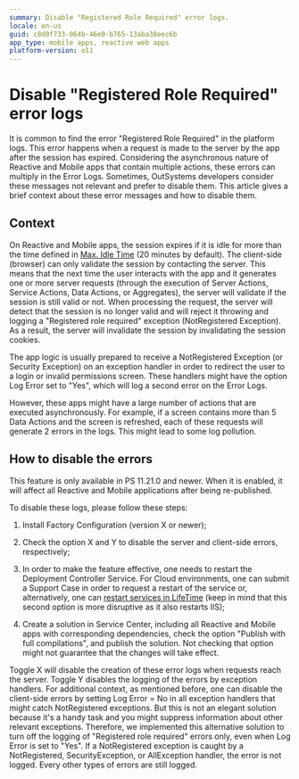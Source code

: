 ```yaml
---
summary: Disable "Registered Role Required" error logs.
locale: en-us
guid: c8d0f733-064b-46e0-b765-13aba38eec6b
app_type: mobile apps, reactive web apps
platform-version: o11
---
```


# Disable "Registered Role Required" error logs

It is common to find the error "Registered Role Required" in the platform logs. This error happens when a request is made to the server by the app after the session has expired. Considering the asynchronous nature of  Reactive and Mobile apps that contain multiple actions, these errors can multiply in the Error Logs. Sometimes, OutSystems developers consider these messages not relevant and prefer to disable them. This article gives a brief context about these error messages and how to disable them.

## Context

On Reactive and Mobile apps, the session expires if it is idle for more than the time defined in [Max. Idle Time](https://success.outsystems.com/documentation/11/managing_the_applications_lifecycle/secure_the_applications/configure_app_authentication/) (20 minutes by default). The client-side (browser) can only validate the session by contacting the server. This means that the next time the user interacts with the app and it generates one or more server requests (through the execution of Server Actions, Service Actions, Data Actions, or Aggregates), the server will validate if the session is still valid or not. When processing the request, the server will detect that the session is no longer valid and will reject it throwing and logging a "Registered role required" exception (NotRegistered Exception). As a result, the server will invalidate the session by invalidating the session cookies.

The app logic is usually prepared to receive a NotRegistered Exception (or Security Exception) on an exception handler in order to redirect the user to a login or invalid permissions screen. These handlers might have the option Log Error set to "Yes", which will log a second error on the Error Logs.

However, these apps might have a large number of actions that are executed asynchronously. For example, if a screen contains more than 5 Data Actions and the screen is refreshed, each of these requests will generate 2 errors in the logs. This might lead to some log pollution.

## How to disable the errors

<div class="info" markdown="1">
    
This feature is only available in PS 11.21.0 and newer. When it is enabled, it will affect all Reactive and Mobile applications after being re-published. 

</div>

To disable these logs, please follow these steps:

1. Install Factory Configuration (version X or newer);

1. Check the option X and Y to disable the server and client-side errors, respectively;

1. In order to make the feature effective, one needs to restart the Deployment Controller Service. For Cloud environments, one can submit a Support Case in order to request a restart of the service or, alternatively, one can [restart services in LifeTime](https://success.outsystems.com/support/troubleshooting/infrastructure_management/restart_services_on_outsystems_cloud/) (keep in mind that this second option is more disruptive as it also restarts IIS);

1. Create a solution in Service Center, including all Reactive and Mobile apps with corresponding dependencies, check the option "Publish with full compilations", and publish the solution. Not checking that option might not guarantee that the changes will take effect. 

Toggle X will disable the creation of these error logs when requests reach the server. 
Toggle Y disables the logging of the errors by exception handlers. For additional context, as mentioned before, one can disable the client-side errors by setting Log Error = No in all exception handlers that might catch NotRegistered exceptions. But this is not an elegant solution because it's a handy task and you might suppress information about other relevant exceptions. Therefore, we implemented this alternative solution to turn off the logging of "Registered role required" errors only, even when Log Error is set to "Yes". If a NotRegistered exception is caught by a NotRegistered, SecurityException, or AllException handler, the error is not logged. Every other types of errors are still logged.
